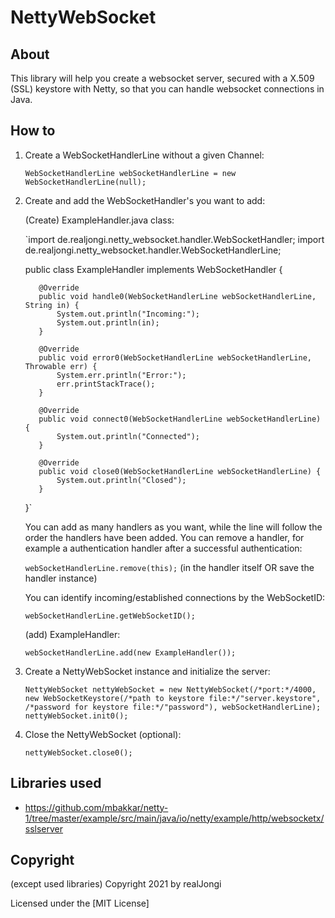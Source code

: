 # NettyWebSocket

## About

This library will help you create a websocket server, secured with a X.509 (SSL) keystore with Netty, so that you can handle websocket connections in Java.

## How to

1. Create a WebSocketHandlerLine without a given Channel:

      `WebSocketHandlerLine webSocketHandlerLine = new WebSocketHandlerLine(null);`
   
2. Create and add the WebSocketHandler's you want to add:

      (Create) ExampleHandler.java class:
    
     `import de.realjongi.netty_websocket.handler.WebSocketHandler;
      import de.realjongi.netty_websocket.handler.WebSocketHandlerLine;

      public class ExampleHandler implements WebSocketHandler {

          @Override
          public void handle0(WebSocketHandlerLine webSocketHandlerLine, String in) {
              System.out.println("Incoming:");
              System.out.println(in);
          }

          @Override
          public void error0(WebSocketHandlerLine webSocketHandlerLine, Throwable err) {
              System.err.println("Error:");
              err.printStackTrace();
          }

          @Override
          public void connect0(WebSocketHandlerLine webSocketHandlerLine) {
              System.out.println("Connected");
          }

          @Override
          public void close0(WebSocketHandlerLine webSocketHandlerLine) {
              System.out.println("Closed");
          }
      }`
      
      You can add as many handlers as you want, while the line will follow the order the handlers have been added.
      You can remove a handler, for example a authentication handler after a successful authentication:
      
      `webSocketHandlerLine.remove(this);` (in the handler itself OR save the handler instance)
      
      You can identify incoming/established connections by the WebSocketID:
      
      `webSocketHandlerLine.getWebSocketID();`
    
      
      (add) ExampleHandler:
      
      `webSocketHandlerLine.add(new ExampleHandler());`
      
3. Create a NettyWebSocket instance and initialize the server:

     `NettyWebSocket nettyWebSocket = new NettyWebSocket(/*port:*/4000, new WebSocketKeystore(/*path to keystore file:*/"server.keystore", /*password for keystore file:*/"password"), webSocketHandlerLine);
      nettyWebSocket.init0();`
      
4. Close the NettyWebSocket (optional):

     `nettyWebSocket.close0();`

## Libraries used

* https://github.com/mbakkar/netty-1/tree/master/example/src/main/java/io/netty/example/http/websocketx/sslserver

## Copyright

(except used libraries) Copyright 2021 by realJongi

Licensed under the [MIT License]
